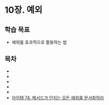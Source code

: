 # 10장. 예외

## 학습 목표

- 예외를 효과적으로 활용하는 법

## 목차

- 
- 
- 
- 
- 
- [아이템 74. 메서드가 던지는 모든 예외를 문서화하라](아이템%2074.%20메서드가%20던지는%20모든%20예외를%20문서화하라.md)
